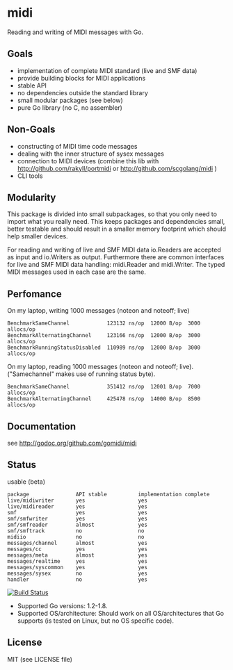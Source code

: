 # midi
Reading and writing of MIDI messages with Go.

## Goals

- implementation of complete MIDI standard (live and SMF data)
- provide building blocks for MIDI applications
- stable API
- no dependencies outside the standard library
- small modular packages (see below)
- pure Go library (no C, no assembler) 

## Non-Goals

- constructing of MIDI time code messages
- dealing with the inner structure of sysex messages
- connection to MIDI devices (combine this lib with http://github.com/rakyll/portmidi or http://github.com/scgolang/midi )
- CLI tools

## Modularity

This package is divided into small subpackages, so that you only need to import
what you really need. This keeps packages and dependencies small, better testable and should result in a smaller memory footprint which should help smaller devices.

For reading and writing of live and SMF MIDI data io.Readers are accepted as input and io.Writers as output. Furthermore there are common interfaces for live and SMF MIDI data handling: midi.Reader and midi.Writer. The typed MIDI messages used in each case are the same.

## Perfomance

On my laptop, writing 1000 messages (noteon and noteoff; live)

    BenchmarkSameChannel            123132 ns/op  12000 B/op  3000 allocs/op
    BenchmarkAlternatingChannel     123166 ns/op  12000 B/op  3000 allocs/op
    BenchmarkRunningStatusDisabled  110989 ns/op  12000 B/op  3000 allocs/op

On my laptop, reading 1000 messages (noteon and noteoff; live).
("Samechannel" makes use of running status byte).

    BenchmarkSameChannel            351412 ns/op  12001 B/op  7000 allocs/op
    BenchmarkAlternatingChannel     425478 ns/op  14000 B/op  8500 allocs/op

## Documentation

see http://godoc.org/github.com/gomidi/midi

## Status

usable (beta)

    package               API stable          implementation complete
    live/midiwriter       yes                 yes
    live/midireader       yes                 yes
    smf                   yes                 yes
    smf/smfwriter         yes                 yes
    smf/smfreader         almost              yes
    smf/smftrack          no                  no
    midiio                no                  no
    messages/channel      almost              yes
    messages/cc           yes                 yes
    messages/meta         almost              yes
    messages/realtime     yes                 yes
    messages/syscommon    yes                 yes
    messages/sysex        no                  yes
    handler               no                  yes


[![Build Status](https://travis-ci.org/gomidi/midi.svg?branch=master)](http://travis-ci.org/gomidi/midi)

- Supported Go versions: 1.2-1.8.
- Supported OS/architecture: Should work on all OS/architectures that Go supports (is tested on Linux, but no OS specific code).

## License

MIT (see LICENSE file) 
